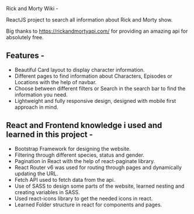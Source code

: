 Rick and Morty Wiki -

ReactJS project to search all information about Rick and Morty show.

Big thanks to https://rickandmortyapi.com/ for providing an amazing api for absolutely free.

## Features -

- Beautiful Card layout to display character information.
- Different pages to find information about Characters, Episodes or Locations with the help of navbar.
- Choose between different filters or Search in the search bar to find the information you need.
- Lightweight and fully responsive design, designed with mobile first approach in mind.

## React and Frontend knowledge i used and learned in this project -

- Bootstrap Framework for designing the website.
- Filtering through different species, status and gender.
- Pagination in React with the help of react-paginate library.
- React Router v6 was used for routing through pages and dynamically updating the URL.
- Fetch API used to fetch data from the api.
- Use of SASS to design some parts of the website, learned nesting and creating variables in SASS.
- Used react-icons library to get the needed icons in react.
- Learned Folder structure in react for components and pages.
